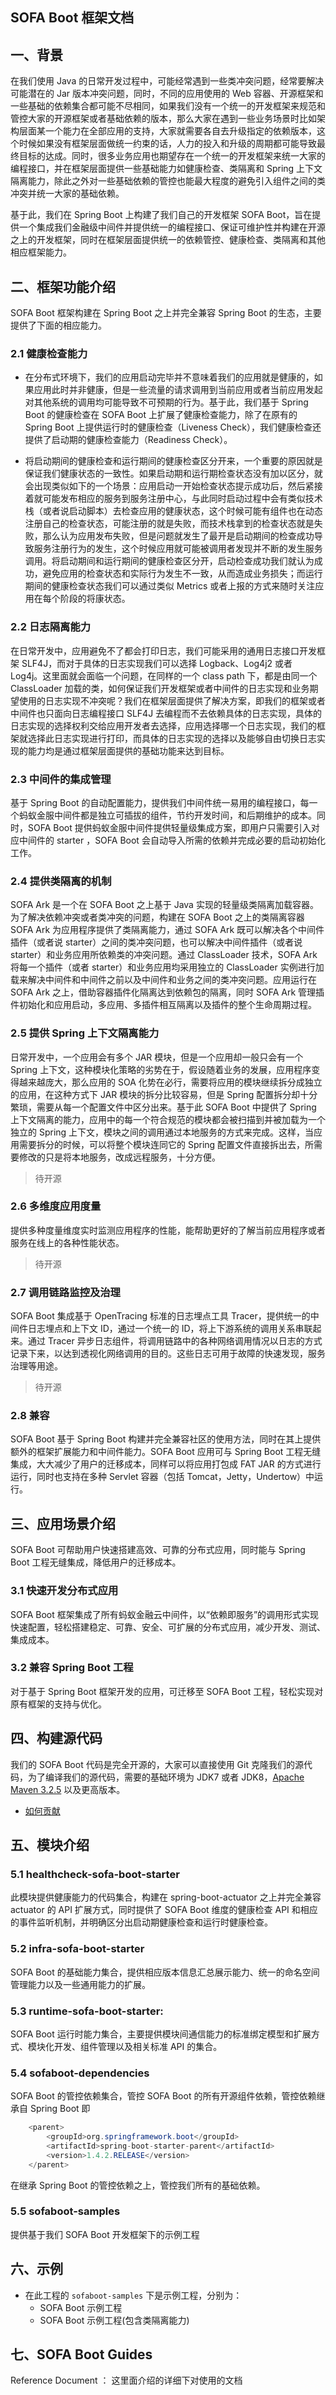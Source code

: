 ## SOFA Boot 框架文档

## 一、背景

在我们使用 Java 的日常开发过程中，可能经常遇到一些类冲突问题，经常要解决可能潜在的 Jar 版本冲突问题，同时，不同的应用使用的 Web 容器、开源框架和一些基础的依赖集合都可能不尽相同，如果我们没有一个统一的开发框架来规范和管控大家的开源框架或者基础依赖的版本，那么大家在遇到一些业务场景时比如架构层面某一个能力在全部应用的支持，大家就需要各自去升级指定的依赖版本，这个时候如果没有框架层面做统一约束的话，人力的投入和升级的周期都可能导致最终目标的达成。同时，很多业务应用也期望存在一个统一的开发框架来统一大家的编程接口，并在框架层面提供一些基础能力如健康检查、类隔离和 Spring 上下文隔离能力，除此之外对一些基础依赖的管控也能最大程度的避免引入组件之间的类冲突并统一大家的基础依赖。

基于此，我们在 Spring Boot 上构建了我们自己的开发框架 SOFA Boot，旨在提供一个集成我们金融级中间件并提供统一的编程接口、保证可维护性并构建在开源之上的开发框架，同时在框架层面提供统一的依赖管控、健康检查、类隔离和其他相应框架能力。

## 二、框架功能介绍

SOFA Boot 框架构建在 Spring Boot 之上并完全兼容 Spring Boot 的生态，主要提供了下面的相应能力。

### 2.1 健康检查能力

* 在分布式环境下，我们的应用启动完毕并不意味着我们的应用就是健康的，如果应用此时并非健康，但是一些流量的请求调用到当前应用或者当前应用发起对其他系统的调用均可能导致不可预期的行为。基于此，我们基于 Spring Boot 的健康检查在 SOFA Boot 上扩展了健康检查能力，除了在原有的 Spring Boot 上提供运行时的健康检查（Liveness Check），我们健康检查还提供了启动期的健康检查能力（Readiness Check）。

* 将启动期间的健康检查和运行期间的健康检查区分开来，一个重要的原因就是保证我们健康状态的一致性。如果启动期和运行期检查状态没有加以区分，就会出现类似如下的一个场景：应用启动一开始检查状态提示成功后，然后紧接着就可能发布相应的服务到服务注册中心，与此同时启动过程中会有类似技术栈（或者说启动脚本）去检查应用的健康状态，这个时候可能有组件也在动态注册自己的检查状态，可能注册的就是失败，而技术栈拿到的检查状态就是失败，那么认为应用发布失败，但是问题就发生了最开是启动期间的检查成功导致服务注册行为的发生，这个时候应用就可能被调用者发现并不断的发生服务调用。将启动期间和运行期间的健康检查区分开，启动检查成功我们就认为成功，避免应用的检查状态和实际行为发生不一致，从而造成业务损失；而运行期间的健康检查状态我们可以通过类似 Metrics 或者上报的方式来随时关注应用在每个阶段的将康状态。

### 2.2 日志隔离能力

在日常开发中，应用避免不了都会打印日志，我们可能采用的通用日志接口开发框架 SLF4J，而对于具体的日志实现我们可以选择 Logback、Log4j2 或者 Log4j。这里面就会面临一个问题，在同样的一个 class path 下，都是由同一个 ClassLoader 加载的类，如何保证我们开发框架或者中间件的日志实现和业务期望使用的日志实现不冲突呢？我们在框架层面提供了解决方案，即我们的框架或者中间件也只面向日志编程接口 SLF4J 去编程而不去依赖具体的日志实现，具体的日志实现的选择权利交给应用开发者去选择，应用选择哪一个日志实现，我们的框架就选择此日志实现进行打印，而具体的日志实现的选择以及能够自由切换日志实现的能力均是通过框架层面提供的基础功能来达到目标。

### 2.3 中间件的集成管理

基于 Spring Boot 的自动配置能力，提供我们中间件统一易用的编程接口，每一个蚂蚁金服中间件都是独立可插拔的组件，节约开发时间，和后期维护的成本。同时，SOFA Boot 提供蚂蚁金服中间件提供轻量级集成方案，即用户只需要引入对应中间件的 starter ，SOFA Boot 会自动导入所需的依赖并完成必要的启动初始化工作。

### 2.4 提供类隔离的机制

SOFA Ark 是一个在 SOFA Boot 之上基于 Java 实现的轻量级类隔离加载容器。为了解决依赖冲突或者类冲突的问题，构建在 SOFA Boot 之上的类隔离容器 SOFA Ark 为应用程序提供了类隔离能力，通过 SOFA Ark 既可以解决各个中间件插件（或者说 starter）之间的类冲突问题，也可以解决中间件插件（或者说 starter）和业务应用所依赖类的冲突问题。通过 ClassLoader 技术，SOFA Ark 将每一个插件（或者 starter）和业务应用均采用独立的 ClassLoader 实例进行加载来解决中间件和中间件之前以及中间件和业务之间的类冲突问题。应用运行在 SOFA Ark 之上，借助容器插件化隔离达到依赖包的隔离，同时 SOFA Ark 管理插件初始化和应用启动，多应用、多插件相互隔离以及插件的整个生命周期过程。

### 2.5 提供 Spring 上下文隔离能力

日常开发中，一个应用会有多个 JAR 模块，但是一个应用却一般只会有一个 Spring 上下文，这种模块化策略的劣势在于，假设随着业务的发展，应用程序变得越来越庞大，那么应用的 SOA 化势在必行，需要将应用的模块继续拆分成独立的应用，在这种方式下 JAR 模块的拆分比较容易，但是 Spring 配置拆分却十分繁琐，需要从每一个配置文件中区分出来。基于此 SOFA Boot 中提供了 Spring 上下文隔离的能力，应用中的每一个符合规范的模块都会被扫描到并被加载为一个独立的 Spring 上下文，模块之间的调用通过本地服务的方式来完成。这样，当应用需要拆分的时候，可以将整个模块连同它的 Spring 配置文件直接拆出去，所需要修改的只是将本地服务，改成远程服务，十分方便。

> 待开源

### 2.6 多维度应用度量

提供多种度量维度实时监测应用程序的性能，能帮助更好的了解当前应用程序或者服务在线上的各种性能状态。

> 待开源

### 2.7 调用链路监控及治理

SOFA Boot 集成基于 OpenTracing 标准的日志埋点工具 Tracer，提供统一的中间件日志埋点和上下文 ID，通过一个统一的 ID，将上下游系统的调用关系串联起来。通过 Tracer 异步日志组件，将调用链路中的各种网络调用情况以日志的方式记录下来，以达到透视化网络调用的目的。这些日志可用于故障的快速发现，服务治理等用途。

> 待开源

### 2.8 兼容

SOFA Boot 基于 Spring Boot 构建并完全兼容社区的使用方法，同时在其上提供额外的框架扩展能力和中间件能力。SOFA Boot 应用可与 Spring Boot 工程无缝集成，大大减少了用户的迁移成本，同样可以将应用打包成 FAT JAR 的方式进行运行，同时也支持在多种 Servlet 容器（包括 Tomcat，Jetty，Undertow）中运行。

## 三、应用场景介绍

SOFA Boot 可帮助用户快速搭建高效、可靠的分布式应用，同时能与 Spring Boot 工程无缝集成，降低用户的迁移成本。

### 3.1 快速开发分布式应用

SOFA Boot 框架集成了所有蚂蚁金融云中间件，以“依赖即服务”的调用形式实现快速配置，轻松搭建稳定、可靠、安全、可扩展的分布式应用，减少开发、测试、集成成本。

### 3.2 兼容 Spring Boot 工程

对于基于 Spring Boot 框架开发的应用，可迁移至 SOFA Boot 工程，轻松实现对原有框架的支持与优化。

## 四、构建源代码

我们的 SOFA Boot 代码是完全开源的，大家可以直接使用 Git 克隆我们的源代码，为了编译我们的源代码，需要的基础环境为 JDK7 或者 JDK8，[Apache Maven 3.2.5](https://archive.apache.org/dist/maven/maven-3/3.2.5/binaries/) 以及更高版本。

* [如何贡献](./how-to-contribute.md)


## 五、模块介绍 

### 5.1 healthcheck-sofa-boot-starter

此模块提供健康能力的代码集合，构建在 spring-boot-actuator 之上并完全兼容 actuator 的 API 扩展方式，同时提供了 SOFA Boot 维度的健康检查 API 和相应的事件监听机制，并明确区分出启动期健康检查和运行时健康检查。

### 5.2 infra-sofa-boot-starter

SOFA Boot 的基础能力集合，提供相应版本信息汇总展示能力、统一的命名空间管理能力以及一些通用能力的扩展。

### 5.3 runtime-sofa-boot-starter:

SOFA Boot 运行时能力集合，主要提供模块间通信能力的标准绑定模型和扩展方式、模块化开发、组件管理以及相关标准 API 的集合。

### 5.4 sofaboot-dependencies

SOFA Boot 的管控依赖集合，管控 SOFA Boot 的所有开源组件依赖，管控依赖继承自 Spring Boot 即

```java
    <parent>
        <groupId>org.springframework.boot</groupId>
        <artifactId>spring-boot-starter-parent</artifactId>
        <version>1.4.2.RELEASE</version>
    </parent>
```

在继承 Spring Boot 的管控依赖之上，管控我们所有的基础依赖。

### 5.5 sofaboot-samples

提供基于我们 SOFA Boot 开发框架下的示例工程

## 六、示例

* 在此工程的 `sofaboot-samples` 下是示例工程，分别为：
	+ SOFA Boot 示例工程
	+ SOFA Boot 示例工程(包含类隔离能力)
 
## 七、SOFA Boot Guides

Reference Document ： 这里面介绍的详细下对使用的文档



